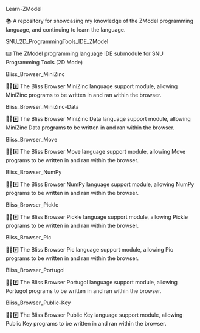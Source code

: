 
Learn-ZModel

📚️ A repository for showcasing my knowledge of the ZModel programming language, and continuing to learn the language. 

SNU_2D_ProgrammingTools_IDE_ZModel

⌨️ The ZModel programming language IDE submodule for SNU Programming Tools (2D Mode)

Bliss_Browser_MiniZinc

🌳️🌐️#️⃣️ The Bliss Browser MiniZinc language support module, allowing MiniZinc programs to be written in and ran within the browser.

Bliss_Browser_MiniZinc-Data

🌳️🌐️#️⃣️ The Bliss Browser MiniZinc Data language support module, allowing MiniZinc Data programs to be written in and ran within the browser.

Bliss_Browser_Move

🌳️🌐️#️⃣️ The Bliss Browser Move language support module, allowing Move programs to be written in and ran within the browser.

Bliss_Browser_NumPy

🌳️🌐️#️⃣️ The Bliss Browser NumPy language support module, allowing NumPy programs to be written in and ran within the browser.

Bliss_Browser_Pickle

🌳️🌐️#️⃣️ The Bliss Browser Pickle language support module, allowing Pickle programs to be written in and ran within the browser.

Bliss_Browser_Pic

🌳️🌐️#️⃣️ The Bliss Browser Pic language support module, allowing Pic programs to be written in and ran within the browser.

Bliss_Browser_Portugol

🌳️🌐️#️⃣️ The Bliss Browser Portugol language support module, allowing Portugol programs to be written in and ran within the browser.

Bliss_Browser_Public-Key

🌳️🌐️#️⃣️ The Bliss Browser Public Key language support module, allowing Public Key programs to be written in and ran within the browser.

